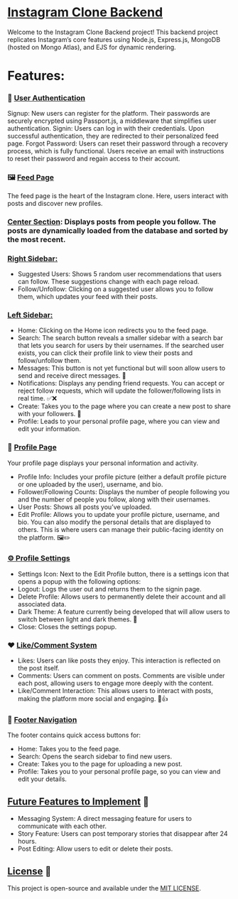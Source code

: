 # <u>Instagram Clone Backend</u>
Welcome to the Instagram Clone Backend project! This backend project replicates Instagram’s core features using Node.js, Express.js, MongoDB (hosted on Mongo Atlas), and EJS for dynamic rendering.

# Features:

### **📝 <u>User Authentication</u>**

Signup: New users can register for the platform. Their passwords are securely encrypted using Passport.js, a middleware that simplifies user authentication.
Signin: Users can log in with their credentials. Upon successful authentication, they are redirected to their personalized feed page.
Forgot Password: Users can reset their password through a recovery process, which is fully functional. Users receive an email with instructions to reset their password and regain access to their account.

### **🖼️ <u>Feed Page</u>**
The feed page is the heart of the Instagram clone. Here, users interact with posts and discover new profiles.

### **<u>Center Section</u>**: Displays posts from people you follow. The posts are dynamically loaded from the database and sorted by the most recent.
### **<u>Right Sidebar:</u>**
  - Suggested Users: Shows 5 random user recommendations that users can follow. These suggestions change with each page reload.
  - Follow/Unfollow: Clicking on a suggested user allows you to follow them, which updates your feed with their posts.

### **<u>Left Sidebar:</u>**
  - Home: Clicking on the Home icon redirects you to the feed page.
  - Search:
    The search button reveals a smaller sidebar with a search bar that lets you search for users by their usernames.
    If the searched user exists, you can click their profile link to view their posts and follow/unfollow them.
  - Messages: This button is not yet functional but will soon allow users to send and receive direct messages. 💬
  - Notifications:
    Displays any pending friend requests.
    You can accept or reject follow requests, which will update the follower/following lists in real time. ✅❌
  - Create: Takes you to the page where you can create a new post to share with your followers. 📸
  - Profile: Leads to your personal profile page, where you can view and edit your information.

### **👤 <u>Profile Page</u>**
Your profile page displays your personal information and activity.

- Profile Info: Includes your profile picture (either a default profile picture or one uploaded by the user), username, and bio.
- Follower/Following Counts: Displays the number of people following you and the number of people you follow, along with their usernames.
- User Posts: Shows all posts you’ve uploaded.
- Edit Profile:
  Allows you to update your profile picture, username, and bio. You can also modify the personal details that are displayed to others.
  This is where users can manage their public-facing identity on the platform. 🖼️✏️

### **<u>⚙️ Profile Settings</u>**
  - Settings Icon: Next to the Edit Profile button, there is a settings icon that opens a popup with the following options:
  - Logout: Logs the user out and returns them to the signin page.
  - Delete Profile: Allows users to permanently delete their account and all associated data.
  - Dark Theme: A feature currently being developed that will allow users to switch between light and dark themes. 🌙
  - Close: Closes the settings popup.

### **❤️ <u>Like/Comment System</u>**
  - Likes: Users can like posts they enjoy. This interaction is reflected on the post itself.
  - Comments: Users can comment on posts. Comments are visible under each post, allowing users to engage more deeply with the content.
  - Like/Comment Interaction: This allows users to interact with posts, making the platform more social and engaging. 💬👍

### **📱 <u>Footer Navigation</u>**
The footer contains quick access buttons for:

  - Home: Takes you to the feed page.
  - Search: Opens the search sidebar to find new users.
  - Create: Takes you to the page for uploading a new post.
  - Profile: Takes you to your personal profile page, so you can view and edit your details.

## <u>Future Features to Implement</u> 🌱
  - Messaging System: A direct messaging feature for users to communicate with each other.
  - Story Feature: Users can post temporary stories that disappear after 24 hours.
  - Post Editing: Allow users to edit or delete their posts.

## <u>License</u> 📜
This project is open-source and available under the [MIT LICENSE](LICENSE).
